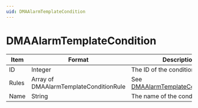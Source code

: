 ```yaml
---
uid: DMAAlarmTemplateCondition
---
```


# DMAAlarmTemplateCondition

| Item  | Format                                  | Description                                                              |
|-------|-----------------------------------------|--------------------------------------------------------------------------|
| ID    | Integer                                 | The ID of the condition.                                                 |
| Rules | Array of DMAAlarmTemplateConditionRule  | See [DMAAlarmTemplateConditionRule](xref:DMAAlarmTemplateConditionRule). |
| Name  | String                                  | The name of the condition.                                               |
